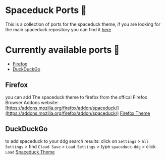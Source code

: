 # Spaceduck Ports 🏅
This is a collection of ports for the spaceduck theme, if you are looking for the main spaceduck repository you can find it [here](https://github.com/pineapplegiant/spaceduck)
# Currently available ports 🚀
- [Firefox](#firefox)
- [DuckDuckGo](#duckduckgo)

## Firefox
you can add The spaceduck theme to firefox from the offical Firefox Browser Addons website:
[https://addons.mozilla.org/firefox/addon/spaceduck/](https://addons.mozilla.org/firefox/addon/spaceduck/)
[Firefox Theme](screenshots/firefox.png)

## DuckDuckGo
to add spaceduck to your ddg search results:
click on `Settings` > `All Settings` > find `Cloud Save` > `Load Settings` > type `spaceduck-ddg` > click `Load`
[Spaceduck Theme](screenshots/duckduckgo.png)

